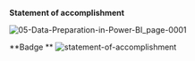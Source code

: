 **Statement of accomplishment**

![05-Data-Preparation-in-Power-BI_page-0001](https://github.com/shrutipitale/Data-Analyst-in-Power-BI/assets/80112581/9a293279-11d8-4387-a6fc-e09ddac8e767)

**Badge
**
![statement-of-accomplishment](https://github.com/shrutipitale/Data-Analyst-in-Power-BI/assets/80112581/2ca7aad4-d2ab-4e89-93fd-6412cb61d5ed)

